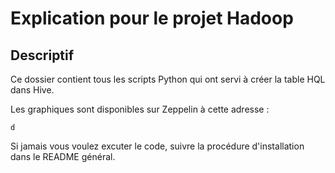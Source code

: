 # Explication pour le projet Hadoop

## Descriptif

Ce dossier contient tous les scripts Python qui ont servi à créer la table HQL dans Hive.

Les graphiques sont disponibles sur Zeppelin à cette adresse :
    
    d

Si jamais vous voulez excuter le code, suivre la procédure d'installation dans le README général.
